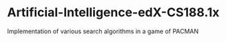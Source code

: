 # Artificial-Intelligence-edX-CS188.1x
Implementation of various search algorithms in a game of PACMAN


